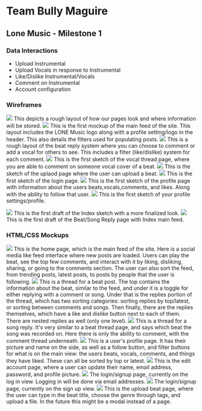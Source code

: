 # Team Bully Maguire

## Lone Music - Milestone 1

### Data Interactions

- Upload Instrumental
- Upload Vocals in response to Instrumental
- Like/Dislike Instrumental/Vocals
- Comment on Instrumental
- Account configuration

### Wireframes
![](img/Pages.png)
This depicts a rough layout of how our pages look and where information will be stored.
![](img/IndexSketch.png)
This is the first mockup of the main feed of the site. This layout includes the LONE Music logo along with a profile setting/logo in the header. This also details the filters used for populating posts. 
![](img/BeatSketch.png)
This is a rough layout of the beat reply system where you can choose to comment or add a vocal for others to see. This includes a filter (like/dislike) system for each comment. 
![](img/SongSketch.png)
This is the first sketch of the vocal thread page, where you are able to comment on someone vocal cover of a beat.
![](img/UploadSketch.png)
This is the sketch of the uplaod page where the user can upload a beat.
![](img/LoginSketch.png)
This is the first sketch of the login page.
![](img/ProfileSketch.png)
This is the first sketch of the profile page with information about the users beats,vocals,comments, and likes. Along with the ability to follow that user. 
![](img/AccountSketch.png)
This is the first sketch of your profile settings/profile. 

![](img/IndexDraft.png)
This is the first draft of the Index sketch with a more finalized look.
![](img/SongReply_BeatReply_Draft.png)
This is the first draft of the Beat/Song Reply page with Index main feed.





### HTML/CSS Mockups

![](img/Index.png)
This is the home page, which is the main feed of the site. Here is a social media like feed interface where new posts are loaded. Users can play the beat, see the top few comments, and interact with it by liking, disliking, sharing, or going to the comments section. The user can also sort the feed, from trending posts, latest posts, to posts by people that the user is following.
![](img/Beat.png)
This is a thread for a beat post. The top contains the information about the beat, similar to the feed, and under it is a toggle for either replying with a comment or song. Under that is the replies portion of the thread, which has two sorting categories: sorting replies by top/latest, or sorting between comments and songs. Then finally, there are the replies themselves, which have a like and dislike button next to each of them. There are nested replies as well (only one level).
![](img/Song.png)
This is a thread for a song reply. It's very similar to a beat thread page, and says which beat the song was recorded on. Here there is only the ability to comment, with the comment thread underneath.
![](img/Profile.png)
This is a user's profile page. It has their picture and name on the side, as well as a follow button, and filter buttons for what is on the main view: the users beats, vocals, comments, and things they have liked. These can all be sorted by top or latest.
![](img/Account.png)
This is the edit account page, where a user can update their name, email address, password, and profile picture.
![](img/Login.png)
The login/signup page, currently on the log in view. Logging in will be done via email addresses.
![](img/Signup.png)
The login/signup page, currently on the sign up view.
![](img/Upload.png)
This is the upload beat page, where the user can type in the beat title, choose the genre through tags, and upload a file. In the future this might be a modal instead of a page.
